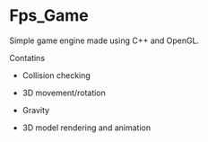 # Fps_Game
Simple game engine made using C++ and OpenGL. 

Contatins 

* Collision checking

* 3D movement/rotation

* Gravity 

* 3D model rendering and animation
